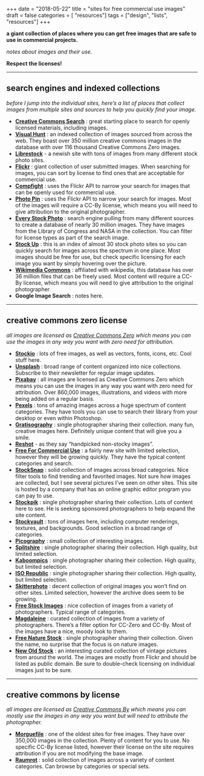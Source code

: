 +++
date = "2018-05-22"
title = "sites for free commercial use images"
draft = false
categories = [ "resources"]
tags = ["design", "lists", "resources"]
+++

**a giant collection of places where you can get free images that are safe to use in commercial projects.** 

<!--more-->

*notes about images and their use.*

**Respect the licenses!**

----------

## search engines and indexed collections

*before I jump into the individual sites, here’s a list of places that collect images from multiple sites and sources to help you quickly find your image.* 

- [**Creative Commons Search**](https://search.creativecommons.org/) : great starting place to search for openly licensed materials, including images.
- [**Visual Hunt**](https://visualhunt.com/) : an indexed collection of images sourced from across the web. They boast over 350 million creative commons images in the database with over 116 thousand Creative Commons Zero images.
- [**Librestock**](https://librestock.com/) - a newish site with tons of images from many different stock photo sites. 
- [**Flickr**](https://www.flickr.com/) : giant collection of user submitted images. When searching for images, you can sort by license to find ones that are acceptable for commercial use.
- [**Compfight**](http://compfight.com/) : uses the Flickr API to narrow your search for images that can be openly used for commercial use.
- [**Photo Pin**](http://photopin.com/) : uses the Flickr API to narrow your search for images. Most of the images will require a CC-By license, which means you will need to give attribution to the original photographer.
- [**Every Stock Photo**](http://www.everystockphoto.com/) : search engine pulling from many different sources to create a database of nearly 30 million images. They have images from the Library of Congress and NASA in the collection. You can filter for license types as part of the search image.
- [**Stock Up**](https://www.sitebuilderreport.com/stock-up) : this is an index of almost 30 stock photo sites so you can quickly search for images across the spectrum in one place. Most images should be free for use, but check specific licensing for each image you want by simply hovering over the picture.
- [**Wikimedia Commons**](https://commons.wikimedia.org/wiki/Main_Page) : affiliated with wikipedia, this database has over 36 million files that can be freely used. Most content will require a CC-By license, which means you will need to give attribution to the original photographer.
- **Google Image Search** : notes here.

----------

## creative commons zero license

*all images are licensed as* [*Creative Commons Zero*](https://creativecommons.org/publicdomain/zero/1.0/) *which means you can use the images in any way you want with zero need for attribution.*

- [**Stockio**](https://www.stockio.com) : lots of free images, as well as vectors, fonts, icons, etc. Cool stuff here.
- [**Unsplash**](https://unsplash.com/) : broad range of content organized into nice collections. Subscribe to their newsletter for regular image updates.
- [**Pixabay**](https://pixabay.com/) : all images are licensed as Creative Commons Zero which means you can use the images in any way you want with zero need for attribution. Over 860,000 images, illustrations, and videos with more being added on a regular basis.
- [**Pexels**](https://www.pexels.com/) : tons of amazing images across a huge spectrum of content categories. They have tools you can use to search their library from your desktop or even within Photoshop.
- [**Gratisography**](http://www.gratisography.com/) : single photographer sharing their collection. many fun, creative images here. Definitely unique content that will give you a smile.
- [**Reshot**](https://www.reshot.com/) - as they say “handpicked non-stocky images”. 
- [**Free For Commercial Use**](http://freeforcommercialuse.net/) : a fairly new site with limited selection, however they will be growing quickly. They have the typical content categories and search.
- [**StockSnap**](https://stocksnap.io/) : solid collection of images across broad categories. Nice filter tools to find trending and favorited images. Not sure how images are collected, but I see several pictures I’ve seen on other sites. This site is hosted by a company that has an online graphic editor program you can pay to use.
- [**Stockpik**](http://stokpic.com/) : single photographer sharing their collection. Lots of content here to see. He is seeking sponsored photographers to help expand the site content.
- [**Stockvault**](http://www.stockvault.net/) : tons of images here, including computer renderings, textures, and backgrounds. Good selection in a broad range of categories.
- [**Picography**](http://picography.co/) : small collection of interesting images.
- [**Splitshire**](https://www.splitshire.com/) : single photographer sharing their collection. High quality, but limited selection.
- [**Kaboompics**](http://kaboompics.com/) : single photographer sharing their collection. High quality, but limited selection.
- [**ISO Republic**](http://isorepublic.com/) : single photographer sharing their collection. High quality, but limited selection.
- [**Skitterphoto**](http://skitterphoto.com/) : decent collection of original images you won’t find on other sites. Limited selection, however the archive does seem to be growing.
- [**Free Stock Images**](https://freeimages.red/) : nice collection of images from a variety of photographers. Typical range of categories.
- [**Magdaleine**](http://magdeleine.co/browse/) : curated collection of images from a variety of photographers. There’s a filter option for CC-Zero and CC-By. Most of the images have a nice, moody look to them.
- [**Free Nature Stock**](http://freenaturestock.com/) : single photographer sharing their collection. Given the name, no surprise that the focus is on nature images.
- [**New Old Stock**](http://nos.twnsnd.co/) : an interesting curated collection of vintage pictures from around the world. The images are mostly from Flickr and should be listed as public domain. Be sure to double-check licensing on individual images just to be sure.

----------

## creative commons by license

*all images are licensed as* [*Creative Commons By*](https://creativecommons.org/licenses/by/4.0/) *which means you can mostly use the images in any way you want but will need to attribute the photographer.*


- [**Morguefile**](http://stokpic.com/) : one of the oldest sites for free images. They have over 350,000 images in the collection. Plenty of content for you to use. No specific CC-By license listed, however their license on the site requires attribution if you are not modifying the base image.
- [**Raumrot**](http://raumrot.com/) : solid collection of images across a variety of content categories. Can browse by categories or special sets.